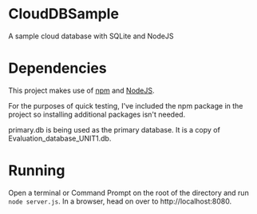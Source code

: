 # CloudDBSample
A sample cloud database with SQLite and NodeJS

# Dependencies
This project makes use of [npm](https://www.npmjs.com/) and [NodeJS](https://nodejs.org/).

For the purposes of quick testing, I've included the npm package in the project so installing additional packages isn't needed.

primary.db is being used as the primary database. It is a copy of Evaluation_database_UNIT1.db.

# Running
Open a terminal or Command Prompt on the root of the directory and run `node server.js`. In a browser, head on over to http://localhost:8080.